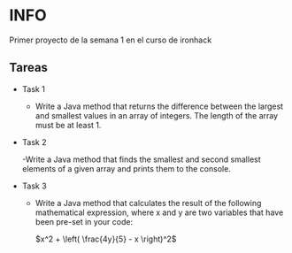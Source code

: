 # INFO

Primer proyecto de la semana 1 en el curso de ironhack

## Tareas

- Task 1

  - Write a Java method that returns the difference between the largest and smallest values in an array of integers. The length of the array must be at least 1.

- Task 2

  -Write a Java method that finds the smallest and second smallest elements of a given array and prints them to the console.

- Task 3

  - Write a Java method that calculates the result of the following mathematical expression, where x and y are two variables that have been pre-set in your code:

    $x^2 + \left( \frac{4y}{5} - x \right)^2$
